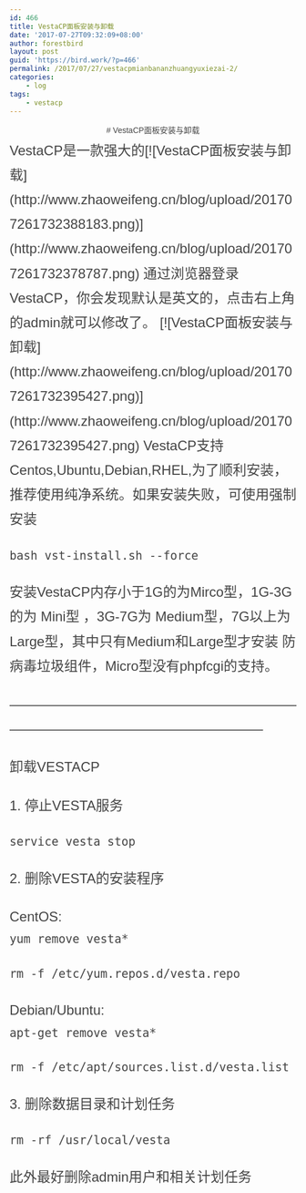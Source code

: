 ```yaml
---
id: 466
title: VestaCP面板安装与卸载
date: '2017-07-27T09:32:09+08:00'
author: forestbird
layout: post
guid: 'https://bird.work/?p=466'
permalink: /2017/07/27/vestacpmianbananzhuangyuxiezai-2/
categories:
    - log
tags:
    - vestacp
---
```


<header class="entry-header" style="box-sizing: inherit; border: 0px; font-family: 'Microsoft YaHei', Helvetica, Arial, 'Lucida Grande', Tahoma, sans-serif; font-size: 14px; margin: 0px; outline: 0px; padding: 0px; vertical-align: baseline; color: rgb(68, 68, 68); line-height: 25.2px;"># VestaCP面板安装与卸载

</header><div class="entry-content" style="box-sizing: inherit; border: 0px; font-family: 'Microsoft YaHei', Helvetica, Arial, 'Lucida Grande', Tahoma, sans-serif; font-size: 14px; margin: 0px; outline: 0px; padding: 0px; vertical-align: baseline; color: rgb(68, 68, 68); line-height: 25.2px;"><div class="single-content" style="box-sizing: inherit; border: 0px; font-family: inherit; font-size: 1.5rem; font-style: inherit; margin: 0px; outline: 0px; padding: 0px; vertical-align: baseline; line-height: 1.8;">VestaCP是一款强大的[![VestaCP面板安装与卸载](http://www.zhaoweifeng.cn/blog/upload/201707261732388183.png)](http://www.zhaoweifeng.cn/blog/upload/201707261732378787.png)  
通过浏览器登录VestaCP，你会发现默认是英文的，点击右上角的admin就可以修改了。  
[![VestaCP面板安装与卸载](http://www.zhaoweifeng.cn/blog/upload/201707261732395427.png)](http://www.zhaoweifeng.cn/blog/upload/201707261732395427.png)  
VestaCP支持Centos,Ubuntu,Debian,RHEL,为了顺利安装，推荐使用纯净系统。如果安装失败，可使用强制安装

`bash vst-install.sh --force`

安装VestaCP内存小于1G的为Mirco型，1G-3G的为 Mini型 ，3G-7G为 Medium型，7G以上为Large型，其中只有Medium和Large型才安装 防病毒垃圾组件，Micro型没有phpfcgi的支持。

———————————————————————————————————————–

卸载VESTACP

1\. 停止VESTA服务

`service vesta stop`

2\. 删除VESTA的安装程序

CentOS:  
`yum remove vesta*`

`rm -f /etc/yum.repos.d/vesta.repo`

Debian/Ubuntu:  
`apt-get remove vesta*`

`rm -f /etc/apt/sources.list.d/vesta.list`

3\. 删除数据目录和计划任务

`rm -rf /usr/local/vesta`

此外最好删除admin用户和相关计划任务

</div></div>